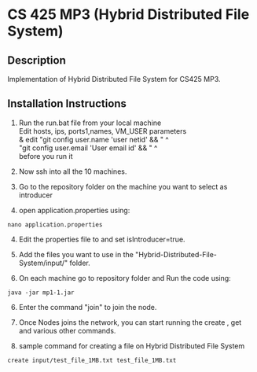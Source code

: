 # CS 425 MP3 (Hybrid Distributed File System)

## Description 
Implementation of Hybrid Distributed File System for CS425 MP3.

## Installation Instructions

1) Run the run.bat file from your local machine  
    Edit hosts, ips, ports1,names, VM_USER parameters  
   & edit   "git config user.name 'user netid' && " ^  
   "git config user.email 'User email id' && " ^  
   before you run it  


2) Now ssh into all the 10 machines.   


3) Go to the repository folder on  the machine you want to select as introducer


3) open application.properties using:
```
nano application.properties
```



4) Edit the properties file to and set isIntroducer=true.


5) Add the files you want to use in the "Hybrid-Distributed-File-System/input/" folder.


5) On each machine go to repository folder and Run the code  using:

```
java -jar mp1-1.jar
```

6) Enter the command "join" to join the node.


7) Once Nodes joins the network, you can start running the create , get and various other commands.


8) sample command for creating a file on Hybrid Distributed File System
```
create input/test_file_1MB.txt test_file_1MB.txt
```
   





